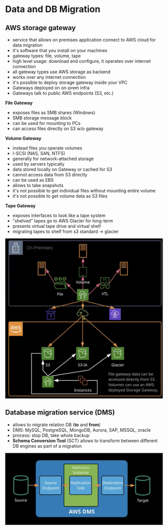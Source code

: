 # Data and DB Migration

## AWS storage gateway

- service that allows on premises application connect to AWS cloud for data migration
- it's software that you install on your machines
- gateway types: file, volume, tape
- high level usage: download and configure, it operates over internet connection
- all gateway types use AWS storage as backend 
- works over any internet connection
- it's possible to deploy storage gateway inside your VPC
- Gateways deployed on on-prem infra
- Gateways talk to public AWS endpoints (S3, etc.)

**File Gateway**
- exposes files as SMB shares (Windows)
- SMB storage message block
- can be used for mounting to PCs
- can access files directly on S3 w/o gateway

**Volume Gateway**
- instead files you operate volumes
- I-SCSI (NAS, SAN, NTFS)
- generally for network-attached storage
- used by servers typically
- data stored locally on Gateway or cached for S3
- cannot access data from S3 directly
- can be used as EBS
- allows to take snapshots
- it's not possible to get individual files without mounting entire volume
- it's not possible to get volume data as S3 files

**Tape Gateway**
- exposes interfaces to look like a tape system
- "shelved" tapes go to AWS Glacier for long-term
- presents virtual tape drive and virtual shelf
- migrating tapes to shelf from s3 standard -> glacier

![storage-gateway](../images/storage-gateway.png)

## Database migration service (DMS)

- allows to migrate relation DB (**to** and **from**)
- DMS: MySQL, PostgreSQL, MongoDB, Aurora, SAP, MSSQL, oracle
- process: stop DB, take whole backup
- **Schema Conversion Tool** (SCT) allows to transform between different DB engines as part of a migration

![database-migration-service](../images/database-migration-service.png)
